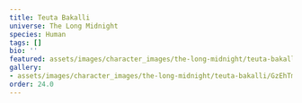 ```yaml
---
title: Teuta Bakalli
universe: The Long Midnight
species: Human
tags: []
bio: ''
featured: assets/images/character_images/the-long-midnight/teuta-bakalli/GzEhTmUW0AAghHv.jpg
gallery:
- assets/images/character_images/the-long-midnight/teuta-bakalli/GzEhTmUW0AAghHv.jpg
order: 24.0
---
```



